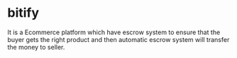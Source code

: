 # bitify
It is a Ecommerce platform which have escrow system to ensure that the buyer gets the right product and then automatic escrow system will transfer the money to seller.
